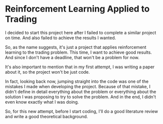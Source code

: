 # Reinforcement Learning Applied to Trading

I decided to start this project here after I failed to complete a similar project on time. And also failed to achieve the results I wanted.

So, as the name suggests, it's just a project that applies reinforcement learning to the trading problem. This time, I want to achieve good results. And since I don't have a deadline, that won't be a problem for now.

It's also important to mention that in my first attempt, I was writing a paper about it, so the project won't be just code.

In fact, looking back now, jumping straight into the code was one of the mistakes I made when developing the project. Because of that mistake, I didn't define in detail everything about the problem or everything about the solution I was proposing to try to solve the problem. And in the end, I didn't even know exactly what I was doing.

So, for this new attempt, before I start coding, I'll do a good literature review and write a good theoretical background.
